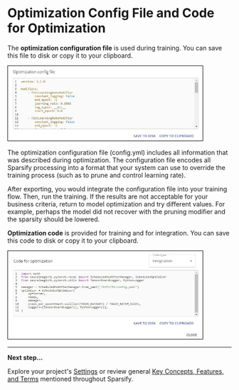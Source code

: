 <!--
Copyright (c) 2021 - present / Neuralmagic, Inc. All Rights Reserved.

Licensed under the Apache License, Version 2.0 (the "License");
you may not use this file except in compliance with the License.
You may obtain a copy of the License at

   http://www.apache.org/licenses/LICENSE-2.0

Unless required by applicable law or agreed to in writing,
software distributed under the License is distributed on an "AS IS" BASIS,
WITHOUT WARRANTIES OR CONDITIONS OF ANY KIND, either express or implied.
See the License for the specific language governing permissions and
limitations under the License.
-->

# Optimization Config File and Code for Optimization

The **optimization configuration file** is used during training. You can save this file to disk or copy it to your clipboard.

<kbd><img src="images/image_61.jpg" alt="(Optimization configuration file)" width="440" height="170" /></kbd>

The optimization configuration file (config.yml) includes all information that was described during optimization. The configuration file encodes all Sparsify processing into a format that your system can use to override the training process (such as to prune and control learning rate).

After exporting, you would integrate the configuration file into your training flow. Then, run the training. If the results are not acceptable for your business criteria, return to model optimization and try different values. For example, perhaps the model did not recover with the pruning modifier and the sparsity should be lowered.

**Optimization code** is provided for training and for integration. You can save this code to disk or copy it to your clipboard.

<kbd><img src="images/image_62.jpg" alt="(Code for optimization)" width="440" height="200" /></kbd>

---
**Next step...**

Explore your project's [Settings](07-settings.md) or review general [Key Concepts, Features, and Terms](08-key-terms.md) mentioned throughout Sparsify.
